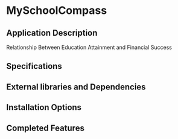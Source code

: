 # MySchoolCompass

## Application Description
Relationship Between Education Attainment and Financial Success

## Specifications

## External libraries and Dependencies

## Installation Options

## Completed Features

